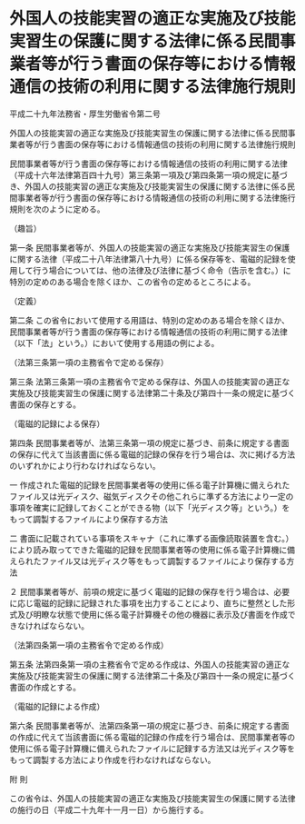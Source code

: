 # 外国人の技能実習の適正な実施及び技能実習生の保護に関する法律に係る民間事業者等が行う書面の保存等における情報通信の技術の利用に関する法律施行規則

平成二十九年法務省・厚生労働省令第二号

外国人の技能実習の適正な実施及び技能実習生の保護に関する法律に係る民間事業者等が行う書面の保存等における情報通信の技術の利用に関する法律施行規則

民間事業者等が行う書面の保存等における情報通信の技術の利用に関する法律（平成十六年法律第百四十九号）第三条第一項及び第四条第一項の規定に基づき、外国人の技能実習の適正な実施及び技能実習生の保護に関する法律に係る民間事業者等が行う書面の保存等における情報通信の技術の利用に関する法律施行規則を次のように定める。

（趣旨）

第一条 民間事業者等が、外国人の技能実習の適正な実施及び技能実習生の保護に関する法律（平成二十八年法律第八十九号）に係る保存等を、電磁的記録を使用して行う場合については、他の法律及び法律に基づく命令（告示を含む。）に特別の定めのある場合を除くほか、この省令の定めるところによる。

（定義）

第二条 この省令において使用する用語は、特別の定めのある場合を除くほか、民間事業者等が行う書面の保存等における情報通信の技術の利用に関する法律（以下「法」という。）において使用する用語の例による。

（法第三条第一項の主務省令で定める保存）

第三条 法第三条第一項の主務省令で定める保存は、外国人の技能実習の適正な実施及び技能実習生の保護に関する法律第二十条及び第四十一条の規定に基づく書面の保存とする。

（電磁的記録による保存）

第四条 民間事業者等が、法第三条第一項の規定に基づき、前条に規定する書面の保存に代えて当該書面に係る電磁的記録の保存を行う場合は、次に掲げる方法のいずれかにより行わなければならない。

一 作成された電磁的記録を民間事業者等の使用に係る電子計算機に備えられたファイル又は光ディスク、磁気ディスクその他これらに準ずる方法により一定の事項を確実に記録しておくことができる物（以下「光ディスク等」という。）をもって調製するファイルにより保存する方法

二 書面に記載されている事項をスキャナ（これに準ずる画像読取装置を含む。）により読み取ってできた電磁的記録を民間事業者等の使用に係る電子計算機に備えられたファイル又は光ディスク等をもって調製するファイルにより保存する方法

２ 民間事業者等が、前項の規定に基づく電磁的記録の保存を行う場合は、必要に応じ電磁的記録に記録された事項を出力することにより、直ちに整然とした形式及び明瞭な状態で使用に係る電子計算機その他の機器に表示及び書面を作成できなければならない。

（法第四条第一項の主務省令で定める作成）

第五条 法第四条第一項の主務省令で定める作成は、外国人の技能実習の適正な実施及び技能実習生の保護に関する法律第二十条及び第四十一条の規定に基づく書面の作成とする。

（電磁的記録による作成）

第六条 民間事業者等が、法第四条第一項の規定に基づき、前条に規定する書面の作成に代えて当該書面に係る電磁的記録の作成を行う場合は、民間事業者等の使用に係る電子計算機に備えられたファイルに記録する方法又は光ディスク等をもって調製する方法により作成を行わなければならない。

附 則

この省令は、外国人の技能実習の適正な実施及び技能実習生の保護に関する法律の施行の日（平成二十九年十一月一日）から施行する。
